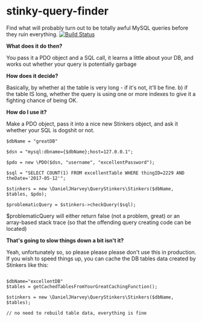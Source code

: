 # stinky-query-finder
Find what will probably turn out to be totally awful MySQL queries before they ruin everything.
[![Build Status](https://travis-ci.org/danieljharvey/stinky-query-finder.svg?branch=master)](https://travis-ci.org/danieljharvey/stinky-query-finder)

<b>What does it do then?</b>

You pass it a PDO object and a SQL call, it learns a little about your DB, and works out whether your query is potentially garbage

<b>How does it decide?</b>

Basically, by whether
a) the table is very long - if it's not, it'll be fine.
b) if the table IS long, whether the query is using one or more indexes to give it a fighting chance of being OK.

<b>How do I use it?</b>

Make a PDO object, pass it into a nice new Stinkers object, and ask it whether your SQL is dogshit or not.

~~~~
$dbName = "greatDB"

$dsn = "mysql:dbname={$dbName};host=127.0.0.1";

$pdo = new \PDO($dsn, "username", "excellentPassword");

$sql = "SELECT COUNT(1) FROM excellentTable WHERE thingID=2229 AND theDate='2017-05-12'";

$stinkers = new \DanielJHarvey\QueryStinkers\Stinkers($dbName, $tables, $pdo);

$problematicQuery = $stinkers->checkQuery($sql);
~~~~

$problematicQuery will either return false (not a problem, great) or an array-based stack trace (so that the offending query creating code can be located)

<b>That's going to slow things down a bit isn't it?</b>

Yeah, unfortunately so, so please please please don't use this in production. If you wish to speed things up, you can cache the DB tables data created by Stinkers like this:

~~~~

$dbName="excellentDB"
$tables = getCachedTablesFromYourGreatCachingFunction();

$stinkers = new \DanielJHarvey\QueryStinkers\Stinkers($dbName, $tables);

// no need to rebuild table data, everything is fine

~~~~
